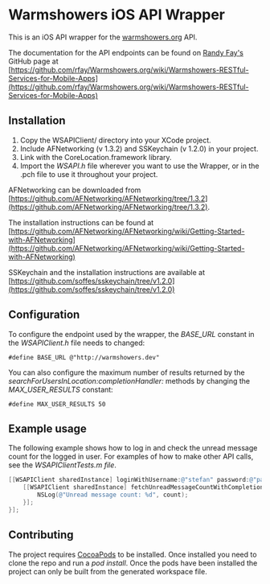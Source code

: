 Warmshowers iOS API Wrapper
===========================

This is an iOS API wrapper for the [warmshowers.org](http://www.warmshowers.org) API.

The documentation for the API endpoints can be found on [Randy Fay's](http://www.github.com/rfay) GitHub page at [https://github.com/rfay/Warmshowers.org/wiki/Warmshowers-RESTful-Services-for-Mobile-Apps](https://github.com/rfay/Warmshowers.org/wiki/Warmshowers-RESTful-Services-for-Mobile-Apps)

Installation
------------

1. Copy the WSAPIClient/ directory into your XCode project. 
2. Include AFNetworking (v 1.3.2) and SSKeychain (v 1.2.0) in your project.
3. Link with the CoreLocation.framework library.
4. Import the *WSAPI.h* file wherever you want to use the Wrapper, or in the .pch file to use it throughout your project.

AFNetworking can be downloaded from 
[https://github.com/AFNetworking/AFNetworking/tree/1.3.2](https://github.com/AFNetworking/AFNetworking/tree/1.3.2). 

The installation instructions can be found at 
[https://github.com/AFNetworking/AFNetworking/wiki/Getting-Started-with-AFNetworking](https://github.com/AFNetworking/AFNetworking/wiki/Getting-Started-with-AFNetworking)

SSKeychain and the installation instructions are available at [https://github.com/soffes/sskeychain/tree/v1.2.0](https://github.com/soffes/sskeychain/tree/v1.2.0)

Configuration
------------

To configure the endpoint used by the wrapper, the *BASE_URL* constant in the *WSAPIClient.h* file needs to changed:

	#define BASE_URL @"http://warmshowers.dev"

You can also configure the maximum number of results returned by the *searchForUsersInLocation:completionHandler:* methods by changing the *MAX_USER_RESULTS* constant:

	#define MAX_USER_RESULTS 50

Example usage
------------

The following example shows how to log in and check the unread message count for the logged in user. For examples of how to make other API calls, see the *WSAPIClientTests.m file*.

```objective-c
[[WSAPIClient sharedInstance] loginWithUsername:@"stefan" password:@"password" completionHandler:^(WSUserDetails *user, NSError *errorOrNil) {
	[[WSAPIClient sharedInstance] fetchUnreadMessageCountWithCompletionHandler:^(NSInteger count, NSError *errorOrNil) {
		NSLog(@"Unread message count: %d", count);        
	}];
}];
```

Contributing
------------

The project requires [CocoaPods](http://cocoapods.org) to be installed. Once installed you need to clone the repo and run a *pod install*. Once the pods have been installed the project can only be built from the generated workspace file.

